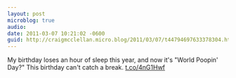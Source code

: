 ```yaml
---
layout: post
microblog: true
audio: 
date: 2011-03-07 10:21:02 -0600
guid: http://craigmcclellan.micro.blog/2011/03/07/t44794697633378304.html
---
```

My birthday loses an hour of sleep this year, and now it's "World Poopin' Day?"  This birthday can't catch a break. [t.co/4nG1Hwf](http://t.co/4nG1Hwf)
